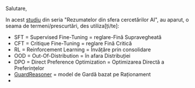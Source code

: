 Salutare,

In acest [studiu](https://www.linkedin.com/pulse/ai-research-roundup-safety-scaling-multimodal-breakthroughs-dynuf/) din seria "Rezumatelor din sfera cercetărilor AI", au aparut, o seama de termeni/prescurtări, des utiliza[ți/te]:

 - SFT = Supervised Fine-Tuning = reglare-Fină Supravegheată
 - CFT = Critique Fine-Tuning   = reglare Fină Critică
 - RL  = Reinforcement Learning = Învățăre prin consolidare
 - OOD = Out-Of-Distribution    = în afara Distribuției
 - DPO = Direct Preference Optimization = Optimizarea Directă a Preferințelor
 - [GuardReasoner](https://arxiv.org/html/2501.18492v1)         = model de Gardă bazat pe Raționament
 - 

